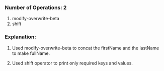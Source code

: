 ### Number of Operations: 2

1. modify-overwrite-beta
2. shift

### Explanation:

1. Used modify-overwrite-beta to concat the firstName and the lastName to make fullName.

2. Used shift operator to print only required keys and values.